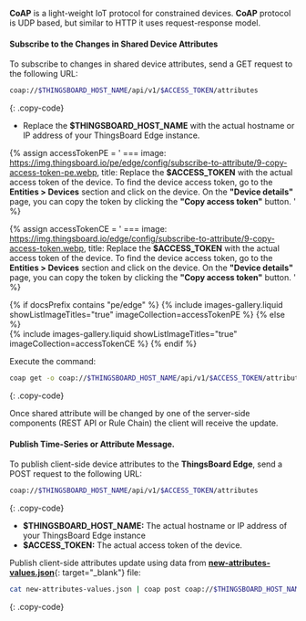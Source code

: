 **CoAP** is a light-weight IoT protocol for constrained devices. **CoAP** protocol is UDP based, but similar to HTTP it uses request-response model. 
#### Subscribe to the Changes in Shared Device Attributes

To subscribe to changes in shared device attributes, send a GET request to the following URL:

```bash
coap://$THINGSBOARD_HOST_NAME/api/v1/$ACCESS_TOKEN/attributes
```
{: .copy-code}

* Replace the **$THINGSBOARD_HOST_NAME** with the actual hostname or IP address of your ThingsBoard Edge instance.

{% assign accessTokenPE = '
    ===
        image: https://img.thingsboard.io/pe/edge/config/subscribe-to-attribute/9-copy-access-token-pe.webp,
        title: Replace the **$ACCESS_TOKEN** with the actual access token of the device. To find the device access token, go to the **Entities > Devices** section and click on the device. On the **"Device details"** page, you can copy the token by clicking the **"Copy access token"** button.
'
%}

{% assign accessTokenCE = '
    ===
        image: https://img.thingsboard.io/edge/config/subscribe-to-attribute/9-copy-access-token.webp,
        title: Replace the **$ACCESS_TOKEN** with the actual access token of the device. To find the device access token, go to the **Entities > Devices** section and click on the device. On the **"Device details"** page, you can copy the token by clicking the **"Copy access token"** button.
'
%}

{% if docsPrefix contains "pe/edge" %}
{% include images-gallery.liquid showListImageTitles="true" imageCollection=accessTokenPE %}
{% else %}  
{% include images-gallery.liquid showListImageTitles="true" imageCollection=accessTokenCE %}
{% endif %}

Execute the command:
```bash
coap get -o coap://$THINGSBOARD_HOST_NAME/api/v1/$ACCESS_TOKEN/attributes
```
{: .copy-code}

Once shared attribute will be changed by one of the server-side components (REST API or Rule Chain) the client will receive the update.

#### Publish Time-Series or Attribute Message.

To publish client-side device attributes to the **ThingsBoard Edge**, send a POST request to the following URL:

```bash
coap://$THINGSBOARD_HOST_NAME/api/v1/$ACCESS_TOKEN/attributes
```
{: .copy-code}

* **$THINGSBOARD_HOST_NAME:** The actual hostname or IP address of your ThingsBoard Edge instance
* **$ACCESS_TOKEN:** The actual access token of the device.

Publish client-side attributes update using data from [**new-attributes-values.json**](/docs/reference/resources/new-attributes-values.json){: target="_blank"} file:

```bash
cat new-attributes-values.json | coap post coap://$THINGSBOARD_HOST_NAME/api/v1/$ACCESS_TOKEN/attributes
```
{: .copy-code}